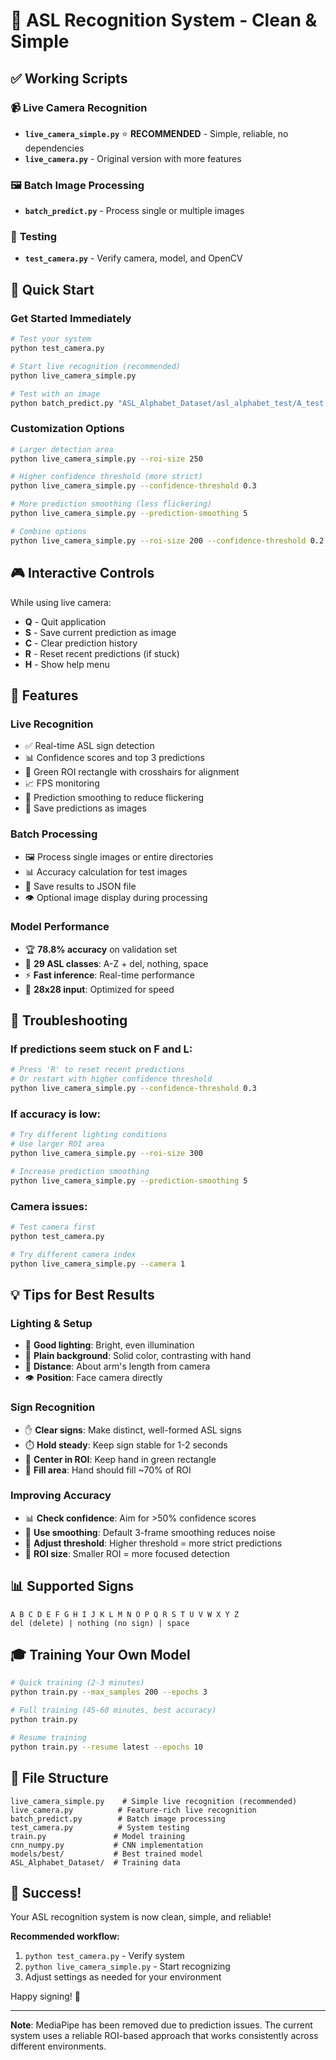 # 🎯 ASL Recognition System - Clean & Simple

## ✅ **Working Scripts**

### 📹 **Live Camera Recognition**
- **`live_camera_simple.py`** ⭐ **RECOMMENDED** - Simple, reliable, no dependencies
- **`live_camera.py`** - Original version with more features

### 🖼️ **Batch Image Processing**  
- **`batch_predict.py`** - Process single or multiple images

### 🧪 **Testing**
- **`test_camera.py`** - Verify camera, model, and OpenCV

## 🚀 **Quick Start**

### **Get Started Immediately**
```bash
# Test your system
python test_camera.py

# Start live recognition (recommended)
python live_camera_simple.py

# Test with an image
python batch_predict.py "ASL_Alphabet_Dataset/asl_alphabet_test/A_test.jpg"
```

### **Customization Options**
```bash
# Larger detection area
python live_camera_simple.py --roi-size 250

# Higher confidence threshold (more strict)
python live_camera_simple.py --confidence-threshold 0.3

# More prediction smoothing (less flickering)
python live_camera_simple.py --prediction-smoothing 5

# Combine options
python live_camera_simple.py --roi-size 200 --confidence-threshold 0.2 --prediction-smoothing 4
```

## 🎮 **Interactive Controls**

While using live camera:
- **Q** - Quit application
- **S** - Save current prediction as image
- **C** - Clear prediction history
- **R** - Reset recent predictions (if stuck)
- **H** - Show help menu

## 🎯 **Features**

### **Live Recognition**
- ✅ Real-time ASL sign detection
- 📊 Confidence scores and top 3 predictions
- 🎯 Green ROI rectangle with crosshairs for alignment
- 📈 FPS monitoring
- 🔄 Prediction smoothing to reduce flickering
- 💾 Save predictions as images

### **Batch Processing**
- 🖼️ Process single images or entire directories
- 📊 Accuracy calculation for test images
- 💾 Save results to JSON file
- 👁️ Optional image display during processing

### **Model Performance**
- 🏆 **78.8% accuracy** on validation set
- 🎯 **29 ASL classes**: A-Z + del, nothing, space
- ⚡ **Fast inference**: Real-time performance
- 📐 **28x28 input**: Optimized for speed

## 🔧 **Troubleshooting**

### **If predictions seem stuck on F and L:**
```bash
# Press 'R' to reset recent predictions
# Or restart with higher confidence threshold
python live_camera_simple.py --confidence-threshold 0.3
```

### **If accuracy is low:**
```bash
# Try different lighting conditions
# Use larger ROI area
python live_camera_simple.py --roi-size 300

# Increase prediction smoothing
python live_camera_simple.py --prediction-smoothing 5
```

### **Camera issues:**
```bash
# Test camera first
python test_camera.py

# Try different camera index
python live_camera_simple.py --camera 1
```

## 💡 **Tips for Best Results**

### **Lighting & Setup**
- 🔆 **Good lighting**: Bright, even illumination
- 🎯 **Plain background**: Solid color, contrasting with hand
- 📏 **Distance**: About arm's length from camera
- 👁️ **Position**: Face camera directly

### **Sign Recognition**
- ✋ **Clear signs**: Make distinct, well-formed ASL signs
- ⏱️ **Hold steady**: Keep sign stable for 1-2 seconds
- 🎯 **Center in ROI**: Keep hand in green rectangle
- 📐 **Fill area**: Hand should fill ~70% of ROI

### **Improving Accuracy**
- 📊 **Check confidence**: Aim for >50% confidence scores
- 🔄 **Use smoothing**: Default 3-frame smoothing reduces noise
- 🎯 **Adjust threshold**: Higher threshold = more strict predictions
- 📏 **ROI size**: Smaller ROI = more focused detection

## 📊 **Supported Signs**

```
A B C D E F G H I J K L M N O P Q R S T U V W X Y Z
del (delete) | nothing (no sign) | space
```

## 🎓 **Training Your Own Model**

```bash
# Quick training (2-3 minutes)
python train.py --max_samples 200 --epochs 3

# Full training (45-60 minutes, best accuracy)
python train.py

# Resume training
python train.py --resume latest --epochs 10
```

## 📁 **File Structure**

```
live_camera_simple.py    # Simple live recognition (recommended)
live_camera.py          # Feature-rich live recognition  
batch_predict.py        # Batch image processing
test_camera.py          # System testing
train.py               # Model training
cnn_numpy.py           # CNN implementation
models/best/           # Best trained model
ASL_Alphabet_Dataset/  # Training data
```

## 🎉 **Success!**

Your ASL recognition system is now clean, simple, and reliable! 

**Recommended workflow:**
1. `python test_camera.py` - Verify system
2. `python live_camera_simple.py` - Start recognizing
3. Adjust settings as needed for your environment

Happy signing! 🤟

---

**Note**: MediaPipe has been removed due to prediction issues. The current system uses a reliable ROI-based approach that works consistently across different environments.
